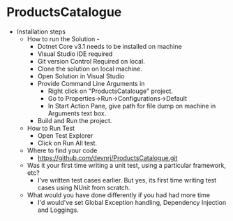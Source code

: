 # ProductsCatalogue

- Installation steps
  - How to run the Solution -
    - Dotnet Core v3.1 needs to be installed on machine
    - Visual Studio IDE required
    - Git version Control Required on local.
    - Clone the solution on local machine.
    - Open Solution in Visual Studio
    - Provide Command Line Arguments in
      - Right click on "ProductsCatalouge" project.
      - Go to Properties->Run->Configurations->Default
      - In Start Action Pane, give path for file dump on machine in Arguments text box.
    - Build and Run the project.
  - How to Run Test
    - Open Test Explorer
    - Click on Run All test.
  - Where to find your code
    - https://github.com/devnrj/ProductsCatalogue.git
  - Was it your first time writing a unit test, using a particular framework, etc?
    - I've written test cases earlier. But yes, its first time writing test cases using NUnit from scratch.
  - What would you have done differently if you had had more time
    - I'd would've set Global Exception handling, Dependency Injection and Loggings.
